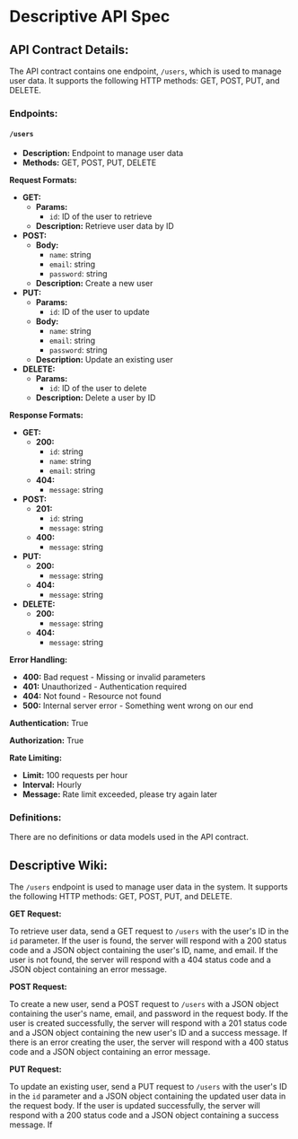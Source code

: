 # Descriptive API Spec

## API Contract Details:

The API contract contains one endpoint, `/users`, which is used to manage user data. It supports the following HTTP methods: GET, POST, PUT, and DELETE.

### Endpoints:

#### `/users`

- **Description:** Endpoint to manage user data
- **Methods:** GET, POST, PUT, DELETE

**Request Formats:**

- **GET:**
  - **Params:**
    - `id`: ID of the user to retrieve
  - **Description:** Retrieve user data by ID
- **POST:**
  - **Body:**
    - `name`: string
    - `email`: string
    - `password`: string
  - **Description:** Create a new user
- **PUT:**
  - **Params:**
    - `id`: ID of the user to update
  - **Body:**
    - `name`: string
    - `email`: string
    - `password`: string
  - **Description:** Update an existing user
- **DELETE:**
  - **Params:**
    - `id`: ID of the user to delete
  - **Description:** Delete a user by ID

**Response Formats:**

- **GET:**
  - **200:**
    - `id`: string
    - `name`: string
    - `email`: string
  - **404:**
    - `message`: string
- **POST:**
  - **201:**
    - `id`: string
    - `message`: string
  - **400:**
    - `message`: string
- **PUT:**
  - **200:**
    - `message`: string
  - **404:**
    - `message`: string
- **DELETE:**
  - **200:**
    - `message`: string
  - **404:**
    - `message`: string

**Error Handling:**

- **400:** Bad request - Missing or invalid parameters
- **401:** Unauthorized - Authentication required
- **404:** Not found - Resource not found
- **500:** Internal server error - Something went wrong on our end

**Authentication:** True

**Authorization:** True

**Rate Limiting:**

- **Limit:** 100 requests per hour
- **Interval:** Hourly
- **Message:** Rate limit exceeded, please try again later

### Definitions:

There are no definitions or data models used in the API contract.

## Descriptive Wiki:

The `/users` endpoint is used to manage user data in the system. It supports the following HTTP methods: GET, POST, PUT, and DELETE.

**GET Request:**

To retrieve user data, send a GET request to `/users` with the user's ID in the `id` parameter. If the user is found, the server will respond with a 200 status code and a JSON object containing the user's ID, name, and email. If the user is not found, the server will respond with a 404 status code and a JSON object containing an error message.

**POST Request:**

To create a new user, send a POST request to `/users` with a JSON object containing the user's name, email, and password in the request body. If the user is created successfully, the server will respond with a 201 status code and a JSON object containing the new user's ID and a success message. If there is an error creating the user, the server will respond with a 400 status code and a JSON object containing an error message.

**PUT Request:**

To update an existing user, send a PUT request to `/users` with the user's ID in the `id` parameter and a JSON object containing the updated user data in the request body. If the user is updated successfully, the server will respond with a 200 status code and a JSON object containing a success message. If